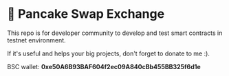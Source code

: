 # 🥞 Pancake Swap Exchange

This repo is for developer community to develop and test smart contracts in testnet environment.

If it's useful and helps your big projects, don't forget to donate to me :).

BSC wallet: **0xe50A6B93BAF604f2ec09A840cBb455BB325f6d1e**
